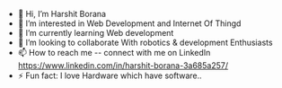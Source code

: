 - 👋 Hi, I’m Harshit Borana
- 👀 I’m interested in Web Development and Internet Of Thingd
- 🌱 I’m currently learning Web development
- 💞️ I’m looking to collaborate With robotics & development Enthusiasts 
- 📫 How to reach me -- connect with me on LinkedIn https://www.linkedin.com/in/harshit-borana-3a685a257/
- ⚡ Fun fact: I love Hardware which have software..

<!---
harshit075/harshit075 is a ✨ special ✨ repository because its `README.md` (this file) appears on your GitHub profile.
You can click the Preview link to take a look at your changes.
--->
